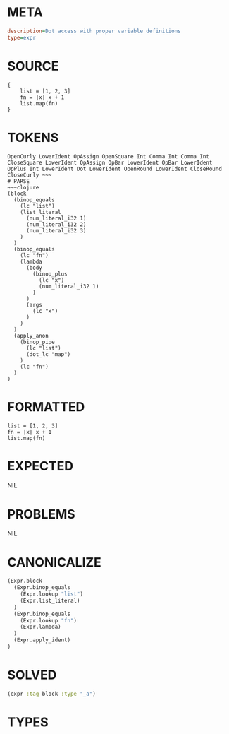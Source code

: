 # META
~~~ini
description=Dot access with proper variable definitions
type=expr
~~~
# SOURCE
~~~roc
{
    list = [1, 2, 3]
    fn = |x| x + 1
    list.map(fn)
}
~~~
# TOKENS
~~~text
OpenCurly LowerIdent OpAssign OpenSquare Int Comma Int Comma Int CloseSquare LowerIdent OpAssign OpBar LowerIdent OpBar LowerIdent OpPlus Int LowerIdent Dot LowerIdent OpenRound LowerIdent CloseRound CloseCurly ~~~
# PARSE
~~~clojure
(block
  (binop_equals
    (lc "list")
    (list_literal
      (num_literal_i32 1)
      (num_literal_i32 2)
      (num_literal_i32 3)
    )
  )
  (binop_equals
    (lc "fn")
    (lambda
      (body
        (binop_plus
          (lc "x")
          (num_literal_i32 1)
        )
      )
      (args
        (lc "x")
      )
    )
  )
  (apply_anon
    (binop_pipe
      (lc "list")
      (dot_lc "map")
    )
    (lc "fn")
  )
)
~~~
# FORMATTED
~~~roc
list = [1, 2, 3]
fn = |x| x + 1
list.map(fn)
~~~
# EXPECTED
NIL
# PROBLEMS
NIL
# CANONICALIZE
~~~clojure
(Expr.block
  (Expr.binop_equals
    (Expr.lookup "list")
    (Expr.list_literal)
  )
  (Expr.binop_equals
    (Expr.lookup "fn")
    (Expr.lambda)
  )
  (Expr.apply_ident)
)
~~~
# SOLVED
~~~clojure
(expr :tag block :type "_a")
~~~
# TYPES
~~~roc
~~~
